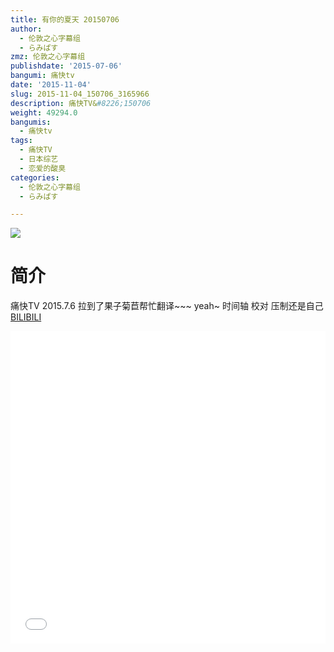 ```yaml
---
title: 有你的夏天 20150706
author:
  - 伦敦之心字幕组
  - らみぱす
zmz: 伦敦之心字幕组
publishdate: '2015-07-06'
bangumi: 痛快tv
date: '2015-11-04'
slug: 2015-11-04_150706_3165966
description: 痛快TV&#8226;150706
weight: 49294.0
bangumis:
  - 痛快tv
tags:
  - 痛快TV
  - 日本综艺
  - 恋爱的酸臭
categories:
  - 伦敦之心字幕组
  - らみぱす

---
```

![](https://i.imgur.com/pxRCqJF.png)
# 简介  
痛快TV 2015.7.6   拉到了果子菊苣帮忙翻译~~~  yeah~   时间轴 校对 压制还是自己
  [BILIBILI](https://www.bilibili.com/video/av3165966/)

  <iframe src="//www.bilibili.com/html/html5player.html?cid=4986584&aid=3165966" width="100%" height="500" frameborder="0" allowfullscreen="allowfullscreen"></iframe>
